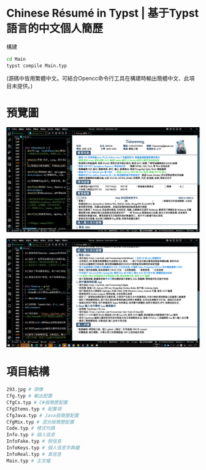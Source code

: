 # Chinese Résumé in Typst \| 基于Typst語言的中文個人簡歷

構建

``` bash
cd Main
typst compile Main.typ
```

(源碼中皆用繁體中文。可結合Opencc命令行工具在構建時輸出簡體中文、此項目未提供。)

# 預覽圖

![](assets/2025-09-17-13-20-30.png)

![](assets/2025-09-17-13-21-08.png)

# 項目結構

``` bash
293.jpg # 頭像
Cfg.typ # 輸出配置
CfgCs.typ # C#版簡歷配置
CfgItems.typ # 配置項
CfgJava.typ # Java版簡歷配置
CfgMix.typ # 混合版簡歷配置
Code.typ # 樣式代碼
Info.typ # 個人信息
InfoFake.typ # 假信息
InfoKeys.typ # 個人信息字典鍵
InfoReal.typ # 真信息
Main.typ # 主文檔
```
